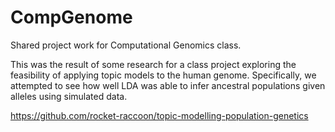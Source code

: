 CompGenome
==========

Shared project work for Computational Genomics class. 

This was the result of some research for a class project exploring the feasibility of applying topic models to the human genome. 
Specifically, we attempted to see how well LDA was able to infer ancestral populations given alleles using simulated data. 


https://github.com/rocket-raccoon/topic-modelling-population-genetics
